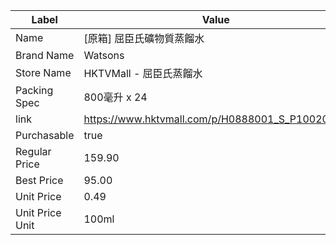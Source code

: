 | Label           | Value                                           |
| --------------- | ----------------------------------------------- |
| Name            | [原箱] 屈臣氏礦物質蒸餾水                                  |
| Brand Name      | Watsons                                         |
| Store Name      | HKTVMall - 屈臣氏蒸餾水                               |
| Packing Spec    | 800毫升 x 24                                      |
| link            | https://www.hktvmall.com/p/H0888001_S_P10020859 |
| Purchasable     | true                                            |
| Regular Price   | 159.90                                          |
| Best Price      | 95.00                                           |
| Unit Price      | 0.49                                            |
| Unit Price Unit | 100ml                                           |
